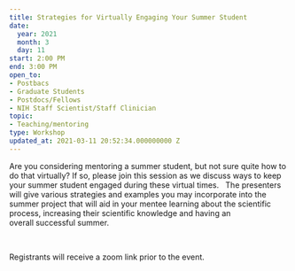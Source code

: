 ```yaml
---
title: Strategies for Virtually Engaging Your Summer Student
date:
  year: 2021
  month: 3
  day: 11
start: 2:00 PM
end: 3:00 PM
open_to:
- Postbacs
- Graduate Students
- Postdocs/Fellows
- NIH Staff Scientist/Staff Clinician
topic:
- Teaching/mentoring
type: Workshop
updated_at: 2021-03-11 20:52:34.000000000 Z
---
```

Are you considering mentoring a summer student, but not sure quite how
to do that virtually? If so, please join this session as we discuss ways
to keep your summer student engaged during these virtual times.   The
presenters will give various strategies and examples you may incorporate
into the summer project that will aid in your mentee learning about the
scientific process, increasing their scientific knowledge and having an
overall successful summer. 

 

Registrants will receive a zoom link prior to the event.
